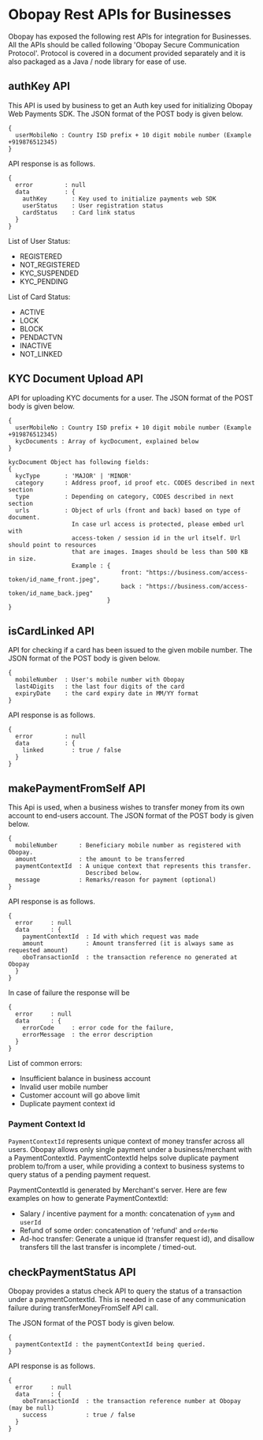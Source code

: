 # Obopay Rest APIs for Businesses

Obopay has exposed the following rest APIs for integration for Businesses. All the APIs should be called following 'Obopay Secure Communication Protocol'. Protocol is covered in a document provided separately and it is also packaged as a Java / node library for ease of use.

## authKey API

This API is used by business to get an Auth key used for initializing Obopay Web Payments SDK. The JSON format of the POST body is given below.

    {
      userMobileNo : Country ISD prefix + 10 digit mobile number (Example +919876512345)
    }

API response is as follows.

    {
      error         : null
      data          : {
        authKey       : Key used to initialize payments web SDK
        userStatus    : User registration status
        cardStatus    : Card link status
      }
    }

List of User Status:

  - REGISTERED
  - NOT_REGISTERED
  - KYC_SUSPENDED
  - KYC_PENDING

List of Card Status:

  - ACTIVE
  - LOCK
  - BLOCK
  - PENDACTVN
  - INACTIVE
  - NOT_LINKED

## KYC Document Upload API

API for uploading KYC documents for a user. The JSON format of the POST body is given below.

    {
      userMobileNo : Country ISD prefix + 10 digit mobile number (Example +919876512345)
      kycDocuments : Array of kycDocument, explained below
    }

    kycDocument Object has following fields:
    {
      kycType       : 'MAJOR' | 'MINOR'
      category      : Address proof, id proof etc. CODES described in next section 
      type          : Depending on category, CODES described in next section 
      urls          : Object of urls (front and back) based on type of document. 
                      In case url access is protected, please embed url with 
                      access-token / session id in the url itself. Url should point to resources 
                      that are images. Images should be less than 500 KB in size. 
                      Example : {
                                    front: "https://business.com/access-token/id_name_front.jpeg",
                                    back : "https://business.com/access-token/id_name_back.jpeg"
                                } 
    }

## isCardLinked API

API for checking if a card has been issued to the given mobile number. The JSON format of the POST body is given below.

    {
      mobileNumber  : User's mobile number with Obopay
      last4Digits   : the last four digits of the card
      expiryDate    : the card expiry date in MM/YY format
    }

API response is as follows.

    {
      error         : null
      data          : {
        linked        : true / false
      }
    }

## makePaymentFromSelf API

This Api is used, when a business wishes to transfer money from its own account to end-users account. The JSON format of the POST body is given below.

    {
      mobileNumber      : Beneficiary mobile number as registered with Obopay.
      amount            : the amount to be transferred
      paymentContextId  : A unique context that represents this transfer.
                          Described below.
      message           : Remarks/reason for payment (optional)
    }

API response is as follows.

    {
      error     : null
      data      : {
        paymentContextId  : Id with which request was made
        amount            : Amount transferred (it is always same as requested amount)
        oboTransactionId  : the transaction reference no generated at Obopay
      }
    }

In case of failure the response will be

    {
      error     : null
      data      : {
        errorCode     : error code for the failure,
        errorMessage  : the error description
      }  
    }

List of common errors:

  - Insufficient balance in business account
  - Invalid user mobile number
  - Customer account will go above limit
  - Duplicate payment context id

### Payment Context Id

`PaymentContextId` represents unique context of money transfer across all users. Obopay allows only single payment under a business/merchant with a PaymentContextId. PaymentContextId helps solve duplicate payment problem to/from a user, while providing a context to business systems to query status of a pending payment request.

PaymentContextId is generated by Merchant's server. Here are few examples on how to generate PaymentContextId:

- Salary / incentive payment for a month: concatenation of `yymm` and `userId`
- Refund of some order: concatenation of 'refund' and `orderNo`
- Ad-hoc transfer: Generate a unique id (transfer request id), and disallow transfers till the last transfer is incomplete / timed-out.


## checkPaymentStatus API

Obopay provides a status check API to query the status of a transaction under a paymentContextId. This is needed in case of any communication failure during transferMoneyFromSelf API call.

The JSON format of the POST body is given below.

    {
      paymentContextId : the paymentContextId being queried.
    }

API response is as follows.

    {
      error     : null
      data      : {
        oboTransactionId  : the transaction reference number at Obopay (may be null)
        success           : true / false
      }
    }
